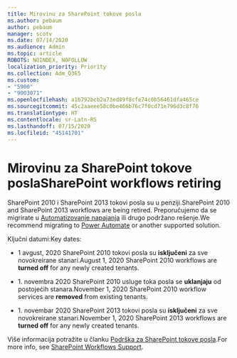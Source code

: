 ```yaml
---
title: Mirovinu za SharePoint tokove posla
ms.author: pebaum
author: pebaum
manager: scotv
ms.date: 07/14/2020
ms.audience: Admin
ms.topic: article
ROBOTS: NOINDEX, NOFOLLOW
localization_priority: Priority
ms.collection: Adm_O365
ms.custom:
- "5900"
- "9003071"
ms.openlocfilehash: a1b792bcb2a73ed89f8cfe74c0b56461dfa465ce
ms.sourcegitcommit: 45c2aaeee58c0be466b76c7f0cd71e796d3c8f76
ms.translationtype: HT
ms.contentlocale: sr-Latn-RS
ms.lasthandoff: 07/15/2020
ms.locfileid: "45141701"
---
```

# <a name="sharepoint-workflows-retiring"></a><span data-ttu-id="2c5c9-102">Mirovinu za SharePoint tokove posla</span><span class="sxs-lookup"><span data-stu-id="2c5c9-102">SharePoint workflows retiring</span></span>

<span data-ttu-id="2c5c9-103">SharePoint 2010 i SharePoint 2013 tokovi posla su u penziji.</span><span class="sxs-lookup"><span data-stu-id="2c5c9-103">SharePoint 2010 and SharePoint 2013 workflows are being retired.</span></span> <span data-ttu-id="2c5c9-104">Preporučujemo da se migrirate u [Automatizovanje napajanja](https://docs.microsoft.com/power-automate/getting-started) ili drugo podržano rešenje.</span><span class="sxs-lookup"><span data-stu-id="2c5c9-104">We recommend migrating to [Power Automate](https://docs.microsoft.com/power-automate/getting-started) or another supported solution.</span></span> 

<span data-ttu-id="2c5c9-105">Ključni datumi:</span><span class="sxs-lookup"><span data-stu-id="2c5c9-105">Key dates:</span></span>

- <span data-ttu-id="2c5c9-106">1 avgust, 2020 SharePoint 2010 tokovi posla su **isključeni** za sve novokreirane stanari.</span><span class="sxs-lookup"><span data-stu-id="2c5c9-106">August 1, 2020 SharePoint 2010 workflows are **turned off** for any newly created tenants.</span></span>

- <span data-ttu-id="2c5c9-107">1. novembra 2020 SharePoint 2010 usluge toka posla se **uklanjaju** od postojećih stanara.</span><span class="sxs-lookup"><span data-stu-id="2c5c9-107">November 1, 2020 SharePoint 2010 workflow services are **removed** from existing tenants.</span></span>

- <span data-ttu-id="2c5c9-108">1. novembar 2020 SharePoint 2013 tokovi posla su **isključeni** za sve novokreirane stanari.</span><span class="sxs-lookup"><span data-stu-id="2c5c9-108">November 1, 2020 SharePoint 2013 workflows are **turned off** for any newly created tenants.</span></span>

<span data-ttu-id="2c5c9-109">Više informacija potražite u članku [Podrška za SharePoint tokove posla](https://aka.ms/sp-workflows-support).</span><span class="sxs-lookup"><span data-stu-id="2c5c9-109">For more info, see [SharePoint Workflows Support](https://aka.ms/sp-workflows-support).</span></span>